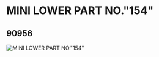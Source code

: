 # MINI LOWER PART NO."154"
## 90956
![MINI LOWER PART NO."154"](https://lc-www-live-s.legocdn.com/media/bricks/5/2/4586383.jpg)
